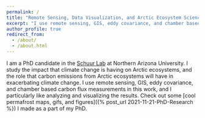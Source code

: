 ```yaml
---
permalink: /
title: "Remote Sensing, Data Visualization, and Arctic Ecosystem Science"
excerpt: "I use remote sensing, GIS, eddy covariance, and chamber based carbon flux measurements to study Arctic ecosystems."
author_profile: true
redirect_from: 
  - /about/
  - /about.html
---
```


I am a PhD candidate in the [Schuur Lab](https://www2.nau.edu/schuurlab-p/) at Northern Arizona University. I study the impact that climate change is having on Arctic ecosystems, and the role that carbon emissions from Arctic ecosystems will have in exacerbating climate change. I use remote sensing, GIS, eddy covariance, and chamber based carbon flux measurements in this work, and I particularly like analyzing and visualizing the results. Check out some [cool permafrost maps, gifs, and figures]({% post_url 2021-11-21-PhD-Research %}) I made as a part of my PhD.
